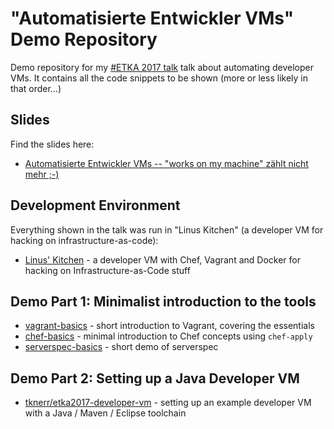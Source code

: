 
# "Automatisierte Entwickler VMs" Demo Repository

Demo repository for my [#ETKA 2017 talk](https://entwicklertag.de/karlsruhe/2017/automatisierte-entwickler) talk about automating developer VMs. It contains all the code snippets to be shown (more or less likely in that order...)

## Slides

Find the slides here:

 * [Automatisierte Entwickler VMs -- "works on my machine" zählt nicht mehr ;-)](https://www.slideshare.net/tknerr/automatisierte-entwickler-vms-works-on-my-machine-zhlt-nicht-mehr)

## Development Environment

Everything shown in the talk was run in "Linus Kitchen" (a developer VM for hacking on infrastructure-as-code):

 * [Linus' Kitchen](https://github.com/tknerr/linus-kitchen) - a developer VM with Chef, Vagrant and Docker for hacking on Infrastructure-as-Code stuff

## Demo Part 1: Minimalist introduction to the tools

 * [vagrant-basics](./vagrant-basics) - short introduction to Vagrant, covering the essentials
 * [chef-basics](./chef-basics) - minimal introduction to Chef concepts using `chef-apply`
 * [serverspec-basics](./serverspec-basics) - short demo of serverspec

## Demo Part 2: Setting up a Java Developer VM

 * [tknerr/etka2017-developer-vm](https://github.com/tknerr/etka2017-developer-vm) - setting up an example developer VM with a Java / Maven / Eclipse toolchain
